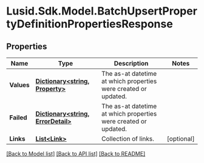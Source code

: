 # Lusid.Sdk.Model.BatchUpsertPropertyDefinitionPropertiesResponse

## Properties

Name | Type | Description | Notes
------------ | ------------- | ------------- | -------------
**Values** | [**Dictionary&lt;string, Property&gt;**](Property.md) | The as-at datetime at which properties were created or updated. | 
**Failed** | [**Dictionary&lt;string, ErrorDetail&gt;**](ErrorDetail.md) | The as-at datetime at which properties were created or updated. | 
**Links** | [**List&lt;Link&gt;**](Link.md) | Collection of links. | [optional] 

[[Back to Model list]](../README.md#documentation-for-models) [[Back to API list]](../README.md#documentation-for-api-endpoints) [[Back to README]](../README.md)

